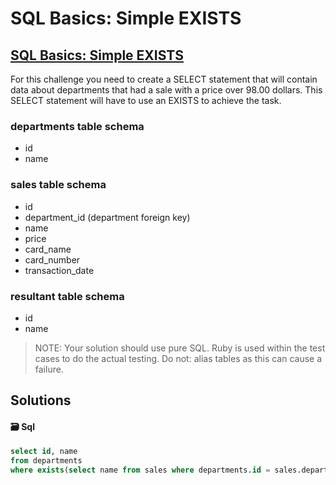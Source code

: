 # SQL Basics: Simple EXISTS

## [SQL Basics: Simple EXISTS](https://www.codewars.com/kata/58113a64e10b53ec36000293)

For this challenge you need to create a SELECT statement that will contain data about departments that had a sale with a price over 98.00 dollars. This SELECT statement will have to use an EXISTS to achieve the task.

### departments table schema

* id
* name

### sales table schema

* id
* department\_id \(department foreign key\)
* name
* price
* card\_name
* card\_number
* transaction\_date

### resultant table schema

* id
* name

> NOTE: Your solution should use pure SQL. Ruby is used within the test cases to do the actual testing. Do not: alias tables as this can cause a failure.

## Solutions

#### 🗃️ Sql

```sql
select id, name
from departments
where exists(select name from sales where departments.id = sales.department_id and price > 98);
```

